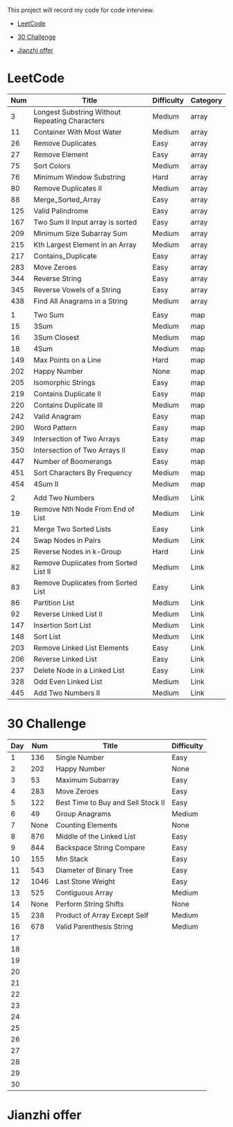 This project will record my code for code interview. 

* [LeetCode](#1)

* [30 Challenge](#2)

* [Jianzhi offer](#3)

<h1  id="1">LeetCode</h2>

| Num   | Title | Difficulty | Category |
|-------|-------|-------|----------|
| 3 | Longest Substring Without Repeating Characters | Medium |  array  |
| 11 | Container With Most Water | Medium |  array  |
| 26 | Remove Duplicates | Easy |  array  |
| 27 | Remove Element | Easy |  array  |
| 75 | Sort Colors | Medium |  array  |
| 76 | Minimum Window Substring | Hard |  array  |
| 80 | Remove Duplicates II | Medium |  array  |
| 88 | Merge_Sorted_Array | Easy |  array  |
| 125 | Valid Palindrome | Easy |  array  |
| 167 | Two Sum II Input array is sorted | Easy |  array  |
| 209 | Minimum Size Subarray Sum | Medium |  array  |
| 215 | Kth Largest Element in an Array | Medium |  array  |
| 217 | Contains_Duplicate | Easy |  array  |
| 283 | Move Zeroes | Easy |  array  |
| 344 | Reverse String | Easy |  array  |
| 345 | Reverse Vowels of a String | Easy |  array  |
| 438 | Find All Anagrams in a String | Medium |  array  |
|  |  |  |    |
| 1 | Two Sum | Easy |  map  |
| 15 | 3Sum | Medium |  map  |
| 16 | 3Sum Closest | Medium |  map  |
| 18 | 4Sum | Medium |  map  |
| 149 | Max Points on a Line | Hard |  map  |
| 202 | Happy Number | None |  map  |
| 205 | Isomorphic Strings | Easy |  map  |
| 219 | Contains Duplicate II | Easy |  map  |
| 220 | Contains Duplicate III | Medium |  map  |
| 242 | Valid Anagram | Easy |  map  |
| 290 | Word Pattern | Easy |  map  |
| 349 | Intersection of Two Arrays | Easy |  map  |
| 350 | Intersection of Two Arrays II | Easy |  map  |
| 447 | Number of Boomerangs | Easy |  map  |
| 451 | Sort Characters By Frequency | Medium |  map  |
| 454 | 4Sum II | Medium |  map  |
|  |  |  |    |
| 2 | Add Two Numbers | Medium |  Link  |
| 19 | Remove Nth Node From End of List | Medium |  Link  |
| 21 | Merge Two Sorted Lists | Easy |  Link  |
| 24 | Swap Nodes in Pairs | Medium |  Link  |
| 25 | Reverse Nodes in k-Group | Hard |  Link  |
| 82 | Remove Duplicates from Sorted List II | Medium |  Link  |
| 83 | Remove Duplicates from Sorted List | Easy |  Link  |
| 86 | Partition List | Medium |  Link  |
| 92 | Reverse Linked List II | Medium |  Link  |
| 147 | Insertion Sort List | Medium |  Link  |
| 148 | Sort List | Medium |  Link  |
| 203 | Remove Linked List Elements | Easy |  Link  |
| 206 | Reverse Linked List | Easy |  Link  |
| 237 | Delete Node in a Linked List | Easy |  Link  |
| 328 | Odd Even Linked List | Medium |  Link  |
| 445 | Add Two Numbers II | Medium |  Link  |

<h1  id="2">30 Challenge</h2>

| Day   | Num   | Title  | Difficulty |
|-------|-------|-------|-------|
| 1 | 136 | Single Number |   Easy    |
| 2 | 202 | Happy Number |   None    |
| 3 | 53 | Maximum Subarray |   Easy    |
| 4 | 283 | Move Zeroes |   Easy    |
| 5 | 122 | Best Time to Buy and Sell Stock II |   Easy    |
| 6 | 49 | Group Anagrams |   Medium    |
| 7 | None | Counting Elements |   None    |
| 8 | 876 | Middle of the Linked List |   Easy    |
| 9 | 844 | Backspace String Compare |   Easy    |
| 10 | 155 | Min Stack |   Easy    |
| 11 | 543 | Diameter of Binary Tree |   Easy    |
| 12 | 1046 | Last Stone Weight |   Easy    |
| 13 | 525 | Contiguous Array |   Medium    |
| 14 | None | Perform String Shifts |  None     |
| 15 | 238 | Product of Array Except Self |   Medium    |
| 16 | 678 | Valid Parenthesis String |   Medium    |
| 17 |  |  |       |
| 18 |  |  |       |
| 19 |  |  |       |
| 20 |  |  |       |
| 21 |  |  |       |
| 22 |  |  |       |
| 23 |  |  |       |
| 24 |  |  |       |
| 25 |  |  |       |
| 26 |  |  |       |
| 27 |  |  |       |
| 28 |  |  |       |
| 29 |  |  |       |
| 30 |  |  |       |

<h1  id="3">Jianzhi offer</h2>
